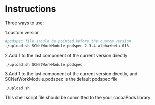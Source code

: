 # Instructions

Three ways to use:

1.custom version

```bash
#podspec file should be pointed before the custom version
./upload.sh SCNetWorkModule.podspec 2.3.4-alpha+beta.013
```

2.Add 1 to the last component of the current version directly

```bash
./upload.sh SCNetWorkModule.podspec
```

3.Add 1 to the last component of the current version directly, and SCNetWorkModule.podspec is the default podspec file

```bash
./upload.sh
```

This shell script file should be committed to the your cocoaPods library